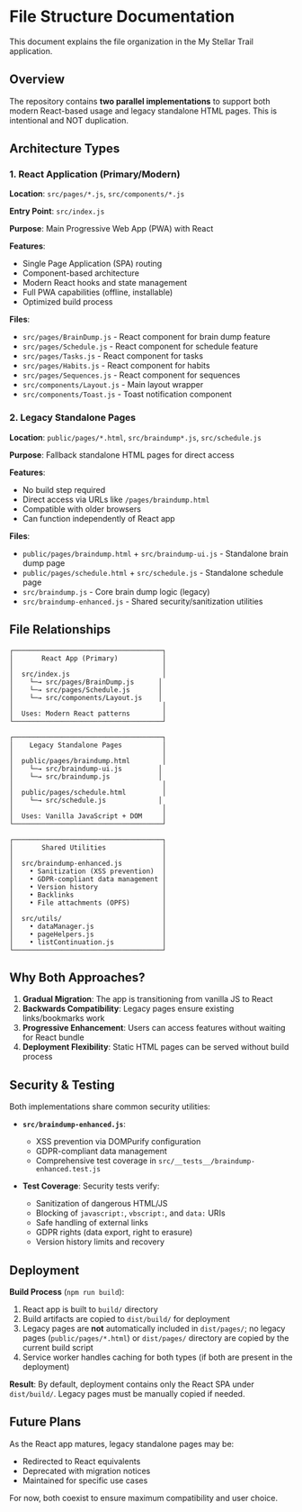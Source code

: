 # File Structure Documentation

This document explains the file organization in the My Stellar Trail application.

## Overview

The repository contains **two parallel implementations** to support both modern React-based usage and legacy standalone HTML pages. This is intentional and NOT duplication.

## Architecture Types

### 1. React Application (Primary/Modern)

**Location**: `src/pages/*.js`, `src/components/*.js`

**Entry Point**: `src/index.js`

**Purpose**: Main Progressive Web App (PWA) with React

**Features**:

- Single Page Application (SPA) routing
- Component-based architecture
- Modern React hooks and state management
- Full PWA capabilities (offline, installable)
- Optimized build process

**Files**:

- `src/pages/BrainDump.js` - React component for brain dump feature
- `src/pages/Schedule.js` - React component for schedule feature
- `src/pages/Tasks.js` - React component for tasks
- `src/pages/Habits.js` - React component for habits
- `src/pages/Sequences.js` - React component for sequences
- `src/components/Layout.js` - Main layout wrapper
- `src/components/Toast.js` - Toast notification component

### 2. Legacy Standalone Pages

**Location**: `public/pages/*.html`, `src/braindump*.js`, `src/schedule.js`

**Purpose**: Fallback standalone HTML pages for direct access

**Features**:

- No build step required
- Direct access via URLs like `/pages/braindump.html`
- Compatible with older browsers
- Can function independently of React app

**Files**:

- `public/pages/braindump.html` + `src/braindump-ui.js` - Standalone brain dump page
- `public/pages/schedule.html` + `src/schedule.js` - Standalone schedule page
- `src/braindump.js` - Core brain dump logic (legacy)
- `src/braindump-enhanced.js` - Shared security/sanitization utilities

## File Relationships

```text
┌─────────────────────────────────────┐
│       React App (Primary)           │
│                                     │
│  src/index.js                       │
│    └─→ src/pages/BrainDump.js      │
│    └─→ src/pages/Schedule.js       │
│    └─→ src/components/Layout.js    │
│                                     │
│  Uses: Modern React patterns        │
└─────────────────────────────────────┘

┌─────────────────────────────────────┐
│    Legacy Standalone Pages          │
│                                     │
│  public/pages/braindump.html        │
│    └─→ src/braindump-ui.js         │
│    └─→ src/braindump.js            │
│                                     │
│  public/pages/schedule.html         │
│    └─→ src/schedule.js             │
│                                     │
│  Uses: Vanilla JavaScript + DOM     │
└─────────────────────────────────────┘

┌─────────────────────────────────────┐
│       Shared Utilities              │
│                                     │
│  src/braindump-enhanced.js          │
│    • Sanitization (XSS prevention)  │
│    • GDPR-compliant data management │
│    • Version history                │
│    • Backlinks                      │
│    • File attachments (OPFS)        │
│                                     │
│  src/utils/                         │
│    • dataManager.js                 │
│    • pageHelpers.js                 │
│    • listContinuation.js            │
└─────────────────────────────────────┘
```

## Why Both Approaches?

1. **Gradual Migration**: The app is transitioning from vanilla JS to React
2. **Backwards Compatibility**: Legacy pages ensure existing links/bookmarks work
3. **Progressive Enhancement**: Users can access features without waiting for React bundle
4. **Deployment Flexibility**: Static HTML pages can be served without build process

## Security & Testing

Both implementations share common security utilities:

- **`src/braindump-enhanced.js`**:
  - XSS prevention via DOMPurify configuration
  - GDPR-compliant data management
  - Comprehensive test coverage in `src/__tests__/braindump-enhanced.test.js`

- **Test Coverage**: Security tests verify:
  - Sanitization of dangerous HTML/JS
  - Blocking of `javascript:`, `vbscript:`, and `data:` URIs
  - Safe handling of external links
  - GDPR rights (data export, right to erasure)
  - Version history limits and recovery

## Deployment

**Build Process** (`npm run build`):

1. React app is built to `build/` directory
2. Build artifacts are copied to `dist/build/` for deployment
3. Legacy pages are **not** automatically included in `dist/pages/`; no legacy pages (`public/pages/*.html`) or `dist/pages/` directory are copied by the current build script
4. Service worker handles caching for both types (if both are present in the deployment)

**Result**: By default, deployment contains only the React SPA under `dist/build/`. Legacy pages must be manually copied if needed.

## Future Plans

As the React app matures, legacy standalone pages may be:

- Redirected to React equivalents
- Deprecated with migration notices
- Maintained for specific use cases

For now, both coexist to ensure maximum compatibility and user choice.
